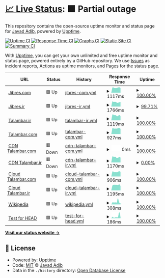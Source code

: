# [📈 Live Status](https://demo.upptime.js.org): <!--live status--> **🟧 Partial outage**

This repository contains the open-source uptime monitor and status page for [Javad Adib](https://MrAdib.com), powered by [Upptime](https://github.com/upptime/upptime).

[![Uptime CI](https://github.com/MrJavadAdib/upptime/workflows/Uptime%20CI/badge.svg)](https://github.com/MrJavadAdib/upptime/actions?query=workflow%3A%22Uptime+CI%22)
[![Response Time CI](https://github.com/MrJavadAdib/upptime/workflows/Response%20Time%20CI/badge.svg)](https://github.com/MrJavadAdib/upptime/actions?query=workflow%3A%22Response+Time+CI%22)
[![Graphs CI](https://github.com/MrJavadAdib/upptime/workflows/Graphs%20CI/badge.svg)](https://github.com/MrJavadAdib/upptime/actions?query=workflow%3A%22Graphs+CI%22)
[![Static Site CI](https://github.com/MrJavadAdib/upptime/workflows/Static%20Site%20CI/badge.svg)](https://github.com/MrJavadAdib/upptime/actions?query=workflow%3A%22Static+Site+CI%22)
[![Summary CI](https://github.com/MrJavadAdib/upptime/workflows/Summary%20CI/badge.svg)](https://github.com/MrJavadAdib/upptime/actions?query=workflow%3A%22Summary+CI%22)

With [Upptime](https://upptime.js.org), you can get your own unlimited and free uptime monitor and status page, powered entirely by a GitHub repository. We use [Issues](https://github.com/MrJavadAdib/upptime/issues) as incident reports, [Actions](https://github.com/MrJavadAdib/upptime/actions) as uptime monitors, and [Pages](https://demo.upptime.js.org) for the status page.

<!--start: status pages-->
<!-- This summary is generated by Upptime (https://github.com/upptime/upptime) -->
<!-- Do not edit this manually, your changes will be overwritten -->
<!-- prettier-ignore -->
| URL | Status | History | Response Time | Uptime |
| --- | ------ | ------- | ------------- | ------ |
| <img alt="" src="https://favicons.githubusercontent.com/jibres.com" height="13"> [Jibres.com](https://jibres.com) | 🟩 Up | [jibres-com.yml](https://github.com/MrJavadAdib/upptime/commits/HEAD/history/jibres-com.yml) | <details><summary><img alt="Response time graph" src="./graphs/jibres-com/response-time-week.png" height="20"> 1117ms</summary><br><a href="https://demo.upptime.js.org/history/jibres-com"><img alt="Response time 1817" src="https://img.shields.io/endpoint?url=https%3A%2F%2Fraw.githubusercontent.com%2FMrJavadAdib%2Fupptime%2FHEAD%2Fapi%2Fjibres-com%2Fresponse-time.json"></a><br><a href="https://demo.upptime.js.org/history/jibres-com"><img alt="24-hour response time 1055" src="https://img.shields.io/endpoint?url=https%3A%2F%2Fraw.githubusercontent.com%2FMrJavadAdib%2Fupptime%2FHEAD%2Fapi%2Fjibres-com%2Fresponse-time-day.json"></a><br><a href="https://demo.upptime.js.org/history/jibres-com"><img alt="7-day response time 1117" src="https://img.shields.io/endpoint?url=https%3A%2F%2Fraw.githubusercontent.com%2FMrJavadAdib%2Fupptime%2FHEAD%2Fapi%2Fjibres-com%2Fresponse-time-week.json"></a><br><a href="https://demo.upptime.js.org/history/jibres-com"><img alt="30-day response time 5148" src="https://img.shields.io/endpoint?url=https%3A%2F%2Fraw.githubusercontent.com%2FMrJavadAdib%2Fupptime%2FHEAD%2Fapi%2Fjibres-com%2Fresponse-time-month.json"></a><br><a href="https://demo.upptime.js.org/history/jibres-com"><img alt="1-year response time 1817" src="https://img.shields.io/endpoint?url=https%3A%2F%2Fraw.githubusercontent.com%2FMrJavadAdib%2Fupptime%2FHEAD%2Fapi%2Fjibres-com%2Fresponse-time-year.json"></a></details> | <details><summary><a href="https://demo.upptime.js.org/history/jibres-com">100.00%</a></summary><a href="https://demo.upptime.js.org/history/jibres-com"><img alt="All-time uptime 99.83%" src="https://img.shields.io/endpoint?url=https%3A%2F%2Fraw.githubusercontent.com%2FMrJavadAdib%2Fupptime%2FHEAD%2Fapi%2Fjibres-com%2Fuptime.json"></a><br><a href="https://demo.upptime.js.org/history/jibres-com"><img alt="24-hour uptime 100.00%" src="https://img.shields.io/endpoint?url=https%3A%2F%2Fraw.githubusercontent.com%2FMrJavadAdib%2Fupptime%2FHEAD%2Fapi%2Fjibres-com%2Fuptime-day.json"></a><br><a href="https://demo.upptime.js.org/history/jibres-com"><img alt="7-day uptime 100.00%" src="https://img.shields.io/endpoint?url=https%3A%2F%2Fraw.githubusercontent.com%2FMrJavadAdib%2Fupptime%2FHEAD%2Fapi%2Fjibres-com%2Fuptime-week.json"></a><br><a href="https://demo.upptime.js.org/history/jibres-com"><img alt="30-day uptime 99.15%" src="https://img.shields.io/endpoint?url=https%3A%2F%2Fraw.githubusercontent.com%2FMrJavadAdib%2Fupptime%2FHEAD%2Fapi%2Fjibres-com%2Fuptime-month.json"></a><br><a href="https://demo.upptime.js.org/history/jibres-com"><img alt="1-year uptime 99.83%" src="https://img.shields.io/endpoint?url=https%3A%2F%2Fraw.githubusercontent.com%2FMrJavadAdib%2Fupptime%2FHEAD%2Fapi%2Fjibres-com%2Fuptime-year.json"></a></details>
| <img alt="" src="https://favicons.githubusercontent.com/jibres.ir" height="13"> [Jibres.ir](https://jibres.ir) | 🟩 Up | [jibres-ir.yml](https://github.com/MrJavadAdib/upptime/commits/HEAD/history/jibres-ir.yml) | <details><summary><img alt="Response time graph" src="./graphs/jibres-ir/response-time-week.png" height="20"> 1766ms</summary><br><a href="https://demo.upptime.js.org/history/jibres-ir"><img alt="Response time 1869" src="https://img.shields.io/endpoint?url=https%3A%2F%2Fraw.githubusercontent.com%2FMrJavadAdib%2Fupptime%2FHEAD%2Fapi%2Fjibres-ir%2Fresponse-time.json"></a><br><a href="https://demo.upptime.js.org/history/jibres-ir"><img alt="24-hour response time 1791" src="https://img.shields.io/endpoint?url=https%3A%2F%2Fraw.githubusercontent.com%2FMrJavadAdib%2Fupptime%2FHEAD%2Fapi%2Fjibres-ir%2Fresponse-time-day.json"></a><br><a href="https://demo.upptime.js.org/history/jibres-ir"><img alt="7-day response time 1766" src="https://img.shields.io/endpoint?url=https%3A%2F%2Fraw.githubusercontent.com%2FMrJavadAdib%2Fupptime%2FHEAD%2Fapi%2Fjibres-ir%2Fresponse-time-week.json"></a><br><a href="https://demo.upptime.js.org/history/jibres-ir"><img alt="30-day response time 1958" src="https://img.shields.io/endpoint?url=https%3A%2F%2Fraw.githubusercontent.com%2FMrJavadAdib%2Fupptime%2FHEAD%2Fapi%2Fjibres-ir%2Fresponse-time-month.json"></a><br><a href="https://demo.upptime.js.org/history/jibres-ir"><img alt="1-year response time 1869" src="https://img.shields.io/endpoint?url=https%3A%2F%2Fraw.githubusercontent.com%2FMrJavadAdib%2Fupptime%2FHEAD%2Fapi%2Fjibres-ir%2Fresponse-time-year.json"></a></details> | <details><summary><a href="https://demo.upptime.js.org/history/jibres-ir">99.71%</a></summary><a href="https://demo.upptime.js.org/history/jibres-ir"><img alt="All-time uptime 99.29%" src="https://img.shields.io/endpoint?url=https%3A%2F%2Fraw.githubusercontent.com%2FMrJavadAdib%2Fupptime%2FHEAD%2Fapi%2Fjibres-ir%2Fuptime.json"></a><br><a href="https://demo.upptime.js.org/history/jibres-ir"><img alt="24-hour uptime 100.00%" src="https://img.shields.io/endpoint?url=https%3A%2F%2Fraw.githubusercontent.com%2FMrJavadAdib%2Fupptime%2FHEAD%2Fapi%2Fjibres-ir%2Fuptime-day.json"></a><br><a href="https://demo.upptime.js.org/history/jibres-ir"><img alt="7-day uptime 99.71%" src="https://img.shields.io/endpoint?url=https%3A%2F%2Fraw.githubusercontent.com%2FMrJavadAdib%2Fupptime%2FHEAD%2Fapi%2Fjibres-ir%2Fuptime-week.json"></a><br><a href="https://demo.upptime.js.org/history/jibres-ir"><img alt="30-day uptime 96.54%" src="https://img.shields.io/endpoint?url=https%3A%2F%2Fraw.githubusercontent.com%2FMrJavadAdib%2Fupptime%2FHEAD%2Fapi%2Fjibres-ir%2Fuptime-month.json"></a><br><a href="https://demo.upptime.js.org/history/jibres-ir"><img alt="1-year uptime 99.29%" src="https://img.shields.io/endpoint?url=https%3A%2F%2Fraw.githubusercontent.com%2FMrJavadAdib%2Fupptime%2FHEAD%2Fapi%2Fjibres-ir%2Fuptime-year.json"></a></details>
| <img alt="" src="https://favicons.githubusercontent.com/talambar.ir" height="13"> [Talambar.ir](https://talambar.ir) | 🟩 Up | [talambar-ir.yml](https://github.com/MrJavadAdib/upptime/commits/HEAD/history/talambar-ir.yml) | <details><summary><img alt="Response time graph" src="./graphs/talambar-ir/response-time-week.png" height="20"> 1119ms</summary><br><a href="https://demo.upptime.js.org/history/talambar-ir"><img alt="Response time 1285" src="https://img.shields.io/endpoint?url=https%3A%2F%2Fraw.githubusercontent.com%2FMrJavadAdib%2Fupptime%2FHEAD%2Fapi%2Ftalambar-ir%2Fresponse-time.json"></a><br><a href="https://demo.upptime.js.org/history/talambar-ir"><img alt="24-hour response time 936" src="https://img.shields.io/endpoint?url=https%3A%2F%2Fraw.githubusercontent.com%2FMrJavadAdib%2Fupptime%2FHEAD%2Fapi%2Ftalambar-ir%2Fresponse-time-day.json"></a><br><a href="https://demo.upptime.js.org/history/talambar-ir"><img alt="7-day response time 1119" src="https://img.shields.io/endpoint?url=https%3A%2F%2Fraw.githubusercontent.com%2FMrJavadAdib%2Fupptime%2FHEAD%2Fapi%2Ftalambar-ir%2Fresponse-time-week.json"></a><br><a href="https://demo.upptime.js.org/history/talambar-ir"><img alt="30-day response time 1276" src="https://img.shields.io/endpoint?url=https%3A%2F%2Fraw.githubusercontent.com%2FMrJavadAdib%2Fupptime%2FHEAD%2Fapi%2Ftalambar-ir%2Fresponse-time-month.json"></a><br><a href="https://demo.upptime.js.org/history/talambar-ir"><img alt="1-year response time 1285" src="https://img.shields.io/endpoint?url=https%3A%2F%2Fraw.githubusercontent.com%2FMrJavadAdib%2Fupptime%2FHEAD%2Fapi%2Ftalambar-ir%2Fresponse-time-year.json"></a></details> | <details><summary><a href="https://demo.upptime.js.org/history/talambar-ir">100.00%</a></summary><a href="https://demo.upptime.js.org/history/talambar-ir"><img alt="All-time uptime 99.81%" src="https://img.shields.io/endpoint?url=https%3A%2F%2Fraw.githubusercontent.com%2FMrJavadAdib%2Fupptime%2FHEAD%2Fapi%2Ftalambar-ir%2Fuptime.json"></a><br><a href="https://demo.upptime.js.org/history/talambar-ir"><img alt="24-hour uptime 100.00%" src="https://img.shields.io/endpoint?url=https%3A%2F%2Fraw.githubusercontent.com%2FMrJavadAdib%2Fupptime%2FHEAD%2Fapi%2Ftalambar-ir%2Fuptime-day.json"></a><br><a href="https://demo.upptime.js.org/history/talambar-ir"><img alt="7-day uptime 100.00%" src="https://img.shields.io/endpoint?url=https%3A%2F%2Fraw.githubusercontent.com%2FMrJavadAdib%2Fupptime%2FHEAD%2Fapi%2Ftalambar-ir%2Fuptime-week.json"></a><br><a href="https://demo.upptime.js.org/history/talambar-ir"><img alt="30-day uptime 100.00%" src="https://img.shields.io/endpoint?url=https%3A%2F%2Fraw.githubusercontent.com%2FMrJavadAdib%2Fupptime%2FHEAD%2Fapi%2Ftalambar-ir%2Fuptime-month.json"></a><br><a href="https://demo.upptime.js.org/history/talambar-ir"><img alt="1-year uptime 99.81%" src="https://img.shields.io/endpoint?url=https%3A%2F%2Fraw.githubusercontent.com%2FMrJavadAdib%2Fupptime%2FHEAD%2Fapi%2Ftalambar-ir%2Fuptime-year.json"></a></details>
| <img alt="" src="https://favicons.githubusercontent.com/talambar.com" height="13"> [Talambar.com](https://talambar.com) | 🟩 Up | [talambar-com.yml](https://github.com/MrJavadAdib/upptime/commits/HEAD/history/talambar-com.yml) | <details><summary><img alt="Response time graph" src="./graphs/talambar-com/response-time-week.png" height="20"> 927ms</summary><br><a href="https://demo.upptime.js.org/history/talambar-com"><img alt="Response time 831" src="https://img.shields.io/endpoint?url=https%3A%2F%2Fraw.githubusercontent.com%2FMrJavadAdib%2Fupptime%2FHEAD%2Fapi%2Ftalambar-com%2Fresponse-time.json"></a><br><a href="https://demo.upptime.js.org/history/talambar-com"><img alt="24-hour response time 868" src="https://img.shields.io/endpoint?url=https%3A%2F%2Fraw.githubusercontent.com%2FMrJavadAdib%2Fupptime%2FHEAD%2Fapi%2Ftalambar-com%2Fresponse-time-day.json"></a><br><a href="https://demo.upptime.js.org/history/talambar-com"><img alt="7-day response time 927" src="https://img.shields.io/endpoint?url=https%3A%2F%2Fraw.githubusercontent.com%2FMrJavadAdib%2Fupptime%2FHEAD%2Fapi%2Ftalambar-com%2Fresponse-time-week.json"></a><br><a href="https://demo.upptime.js.org/history/talambar-com"><img alt="30-day response time 1045" src="https://img.shields.io/endpoint?url=https%3A%2F%2Fraw.githubusercontent.com%2FMrJavadAdib%2Fupptime%2FHEAD%2Fapi%2Ftalambar-com%2Fresponse-time-month.json"></a><br><a href="https://demo.upptime.js.org/history/talambar-com"><img alt="1-year response time 831" src="https://img.shields.io/endpoint?url=https%3A%2F%2Fraw.githubusercontent.com%2FMrJavadAdib%2Fupptime%2FHEAD%2Fapi%2Ftalambar-com%2Fresponse-time-year.json"></a></details> | <details><summary><a href="https://demo.upptime.js.org/history/talambar-com">100.00%</a></summary><a href="https://demo.upptime.js.org/history/talambar-com"><img alt="All-time uptime 99.97%" src="https://img.shields.io/endpoint?url=https%3A%2F%2Fraw.githubusercontent.com%2FMrJavadAdib%2Fupptime%2FHEAD%2Fapi%2Ftalambar-com%2Fuptime.json"></a><br><a href="https://demo.upptime.js.org/history/talambar-com"><img alt="24-hour uptime 100.00%" src="https://img.shields.io/endpoint?url=https%3A%2F%2Fraw.githubusercontent.com%2FMrJavadAdib%2Fupptime%2FHEAD%2Fapi%2Ftalambar-com%2Fuptime-day.json"></a><br><a href="https://demo.upptime.js.org/history/talambar-com"><img alt="7-day uptime 100.00%" src="https://img.shields.io/endpoint?url=https%3A%2F%2Fraw.githubusercontent.com%2FMrJavadAdib%2Fupptime%2FHEAD%2Fapi%2Ftalambar-com%2Fuptime-week.json"></a><br><a href="https://demo.upptime.js.org/history/talambar-com"><img alt="30-day uptime 100.00%" src="https://img.shields.io/endpoint?url=https%3A%2F%2Fraw.githubusercontent.com%2FMrJavadAdib%2Fupptime%2FHEAD%2Fapi%2Ftalambar-com%2Fuptime-month.json"></a><br><a href="https://demo.upptime.js.org/history/talambar-com"><img alt="1-year uptime 99.97%" src="https://img.shields.io/endpoint?url=https%3A%2F%2Fraw.githubusercontent.com%2FMrJavadAdib%2Fupptime%2FHEAD%2Fapi%2Ftalambar-com%2Fuptime-year.json"></a></details>
| <img alt="" src="https://favicons.githubusercontent.com/cdn.talambar.com" height="13"> [CDN Talambar.com](https://cdn.talambar.com) | 🟥 Down | [cdn-talambar-com.yml](https://github.com/MrJavadAdib/upptime/commits/HEAD/history/cdn-talambar-com.yml) | <details><summary><img alt="Response time graph" src="./graphs/cdn-talambar-com/response-time-week.png" height="20"> 0ms</summary><br><a href="https://demo.upptime.js.org/history/cdn-talambar-com"><img alt="Response time 566" src="https://img.shields.io/endpoint?url=https%3A%2F%2Fraw.githubusercontent.com%2FMrJavadAdib%2Fupptime%2FHEAD%2Fapi%2Fcdn-talambar-com%2Fresponse-time.json"></a><br><a href="https://demo.upptime.js.org/history/cdn-talambar-com"><img alt="24-hour response time 0" src="https://img.shields.io/endpoint?url=https%3A%2F%2Fraw.githubusercontent.com%2FMrJavadAdib%2Fupptime%2FHEAD%2Fapi%2Fcdn-talambar-com%2Fresponse-time-day.json"></a><br><a href="https://demo.upptime.js.org/history/cdn-talambar-com"><img alt="7-day response time 0" src="https://img.shields.io/endpoint?url=https%3A%2F%2Fraw.githubusercontent.com%2FMrJavadAdib%2Fupptime%2FHEAD%2Fapi%2Fcdn-talambar-com%2Fresponse-time-week.json"></a><br><a href="https://demo.upptime.js.org/history/cdn-talambar-com"><img alt="30-day response time 0" src="https://img.shields.io/endpoint?url=https%3A%2F%2Fraw.githubusercontent.com%2FMrJavadAdib%2Fupptime%2FHEAD%2Fapi%2Fcdn-talambar-com%2Fresponse-time-month.json"></a><br><a href="https://demo.upptime.js.org/history/cdn-talambar-com"><img alt="1-year response time 566" src="https://img.shields.io/endpoint?url=https%3A%2F%2Fraw.githubusercontent.com%2FMrJavadAdib%2Fupptime%2FHEAD%2Fapi%2Fcdn-talambar-com%2Fresponse-time-year.json"></a></details> | <details><summary><a href="https://demo.upptime.js.org/history/cdn-talambar-com">100.00%</a></summary><a href="https://demo.upptime.js.org/history/cdn-talambar-com"><img alt="All-time uptime 100.00%" src="https://img.shields.io/endpoint?url=https%3A%2F%2Fraw.githubusercontent.com%2FMrJavadAdib%2Fupptime%2FHEAD%2Fapi%2Fcdn-talambar-com%2Fuptime.json"></a><br><a href="https://demo.upptime.js.org/history/cdn-talambar-com"><img alt="24-hour uptime 100.00%" src="https://img.shields.io/endpoint?url=https%3A%2F%2Fraw.githubusercontent.com%2FMrJavadAdib%2Fupptime%2FHEAD%2Fapi%2Fcdn-talambar-com%2Fuptime-day.json"></a><br><a href="https://demo.upptime.js.org/history/cdn-talambar-com"><img alt="7-day uptime 100.00%" src="https://img.shields.io/endpoint?url=https%3A%2F%2Fraw.githubusercontent.com%2FMrJavadAdib%2Fupptime%2FHEAD%2Fapi%2Fcdn-talambar-com%2Fuptime-week.json"></a><br><a href="https://demo.upptime.js.org/history/cdn-talambar-com"><img alt="30-day uptime 100.00%" src="https://img.shields.io/endpoint?url=https%3A%2F%2Fraw.githubusercontent.com%2FMrJavadAdib%2Fupptime%2FHEAD%2Fapi%2Fcdn-talambar-com%2Fuptime-month.json"></a><br><a href="https://demo.upptime.js.org/history/cdn-talambar-com"><img alt="1-year uptime 100.00%" src="https://img.shields.io/endpoint?url=https%3A%2F%2Fraw.githubusercontent.com%2FMrJavadAdib%2Fupptime%2FHEAD%2Fapi%2Fcdn-talambar-com%2Fuptime-year.json"></a></details>
| <img alt="" src="https://favicons.githubusercontent.com/cdn.talambar.ir" height="13"> [CDN Talambar.ir](https://cdn.talambar.ir) | 🟥 Down | [cdn-talambar-ir.yml](https://github.com/MrJavadAdib/upptime/commits/HEAD/history/cdn-talambar-ir.yml) | <details><summary><img alt="Response time graph" src="./graphs/cdn-talambar-ir/response-time-week.png" height="20"> 1170ms</summary><br><a href="https://demo.upptime.js.org/history/cdn-talambar-ir"><img alt="Response time 1226" src="https://img.shields.io/endpoint?url=https%3A%2F%2Fraw.githubusercontent.com%2FMrJavadAdib%2Fupptime%2FHEAD%2Fapi%2Fcdn-talambar-ir%2Fresponse-time.json"></a><br><a href="https://demo.upptime.js.org/history/cdn-talambar-ir"><img alt="24-hour response time 1094" src="https://img.shields.io/endpoint?url=https%3A%2F%2Fraw.githubusercontent.com%2FMrJavadAdib%2Fupptime%2FHEAD%2Fapi%2Fcdn-talambar-ir%2Fresponse-time-day.json"></a><br><a href="https://demo.upptime.js.org/history/cdn-talambar-ir"><img alt="7-day response time 1170" src="https://img.shields.io/endpoint?url=https%3A%2F%2Fraw.githubusercontent.com%2FMrJavadAdib%2Fupptime%2FHEAD%2Fapi%2Fcdn-talambar-ir%2Fresponse-time-week.json"></a><br><a href="https://demo.upptime.js.org/history/cdn-talambar-ir"><img alt="30-day response time 1323" src="https://img.shields.io/endpoint?url=https%3A%2F%2Fraw.githubusercontent.com%2FMrJavadAdib%2Fupptime%2FHEAD%2Fapi%2Fcdn-talambar-ir%2Fresponse-time-month.json"></a><br><a href="https://demo.upptime.js.org/history/cdn-talambar-ir"><img alt="1-year response time 1226" src="https://img.shields.io/endpoint?url=https%3A%2F%2Fraw.githubusercontent.com%2FMrJavadAdib%2Fupptime%2FHEAD%2Fapi%2Fcdn-talambar-ir%2Fresponse-time-year.json"></a></details> | <details><summary><a href="https://demo.upptime.js.org/history/cdn-talambar-ir">0.00%</a></summary><a href="https://demo.upptime.js.org/history/cdn-talambar-ir"><img alt="All-time uptime 16.61%" src="https://img.shields.io/endpoint?url=https%3A%2F%2Fraw.githubusercontent.com%2FMrJavadAdib%2Fupptime%2FHEAD%2Fapi%2Fcdn-talambar-ir%2Fuptime.json"></a><br><a href="https://demo.upptime.js.org/history/cdn-talambar-ir"><img alt="24-hour uptime 0.00%" src="https://img.shields.io/endpoint?url=https%3A%2F%2Fraw.githubusercontent.com%2FMrJavadAdib%2Fupptime%2FHEAD%2Fapi%2Fcdn-talambar-ir%2Fuptime-day.json"></a><br><a href="https://demo.upptime.js.org/history/cdn-talambar-ir"><img alt="7-day uptime 0.00%" src="https://img.shields.io/endpoint?url=https%3A%2F%2Fraw.githubusercontent.com%2FMrJavadAdib%2Fupptime%2FHEAD%2Fapi%2Fcdn-talambar-ir%2Fuptime-week.json"></a><br><a href="https://demo.upptime.js.org/history/cdn-talambar-ir"><img alt="30-day uptime 0.00%" src="https://img.shields.io/endpoint?url=https%3A%2F%2Fraw.githubusercontent.com%2FMrJavadAdib%2Fupptime%2FHEAD%2Fapi%2Fcdn-talambar-ir%2Fuptime-month.json"></a><br><a href="https://demo.upptime.js.org/history/cdn-talambar-ir"><img alt="1-year uptime 16.61%" src="https://img.shields.io/endpoint?url=https%3A%2F%2Fraw.githubusercontent.com%2FMrJavadAdib%2Fupptime%2FHEAD%2Fapi%2Fcdn-talambar-ir%2Fuptime-year.json"></a></details>
| <img alt="" src="https://favicons.githubusercontent.com/cloud.talambar.com" height="13"> [Cloud Talambar.com](https://cloud.talambar.com) | 🟩 Up | [cloud-talambar-com.yml](https://github.com/MrJavadAdib/upptime/commits/HEAD/history/cloud-talambar-com.yml) | <details><summary><img alt="Response time graph" src="./graphs/cloud-talambar-com/response-time-week.png" height="20"> 906ms</summary><br><a href="https://demo.upptime.js.org/history/cloud-talambar-com"><img alt="Response time 895" src="https://img.shields.io/endpoint?url=https%3A%2F%2Fraw.githubusercontent.com%2FMrJavadAdib%2Fupptime%2FHEAD%2Fapi%2Fcloud-talambar-com%2Fresponse-time.json"></a><br><a href="https://demo.upptime.js.org/history/cloud-talambar-com"><img alt="24-hour response time 893" src="https://img.shields.io/endpoint?url=https%3A%2F%2Fraw.githubusercontent.com%2FMrJavadAdib%2Fupptime%2FHEAD%2Fapi%2Fcloud-talambar-com%2Fresponse-time-day.json"></a><br><a href="https://demo.upptime.js.org/history/cloud-talambar-com"><img alt="7-day response time 906" src="https://img.shields.io/endpoint?url=https%3A%2F%2Fraw.githubusercontent.com%2FMrJavadAdib%2Fupptime%2FHEAD%2Fapi%2Fcloud-talambar-com%2Fresponse-time-week.json"></a><br><a href="https://demo.upptime.js.org/history/cloud-talambar-com"><img alt="30-day response time 999" src="https://img.shields.io/endpoint?url=https%3A%2F%2Fraw.githubusercontent.com%2FMrJavadAdib%2Fupptime%2FHEAD%2Fapi%2Fcloud-talambar-com%2Fresponse-time-month.json"></a><br><a href="https://demo.upptime.js.org/history/cloud-talambar-com"><img alt="1-year response time 895" src="https://img.shields.io/endpoint?url=https%3A%2F%2Fraw.githubusercontent.com%2FMrJavadAdib%2Fupptime%2FHEAD%2Fapi%2Fcloud-talambar-com%2Fresponse-time-year.json"></a></details> | <details><summary><a href="https://demo.upptime.js.org/history/cloud-talambar-com">100.00%</a></summary><a href="https://demo.upptime.js.org/history/cloud-talambar-com"><img alt="All-time uptime 99.94%" src="https://img.shields.io/endpoint?url=https%3A%2F%2Fraw.githubusercontent.com%2FMrJavadAdib%2Fupptime%2FHEAD%2Fapi%2Fcloud-talambar-com%2Fuptime.json"></a><br><a href="https://demo.upptime.js.org/history/cloud-talambar-com"><img alt="24-hour uptime 100.00%" src="https://img.shields.io/endpoint?url=https%3A%2F%2Fraw.githubusercontent.com%2FMrJavadAdib%2Fupptime%2FHEAD%2Fapi%2Fcloud-talambar-com%2Fuptime-day.json"></a><br><a href="https://demo.upptime.js.org/history/cloud-talambar-com"><img alt="7-day uptime 100.00%" src="https://img.shields.io/endpoint?url=https%3A%2F%2Fraw.githubusercontent.com%2FMrJavadAdib%2Fupptime%2FHEAD%2Fapi%2Fcloud-talambar-com%2Fuptime-week.json"></a><br><a href="https://demo.upptime.js.org/history/cloud-talambar-com"><img alt="30-day uptime 100.00%" src="https://img.shields.io/endpoint?url=https%3A%2F%2Fraw.githubusercontent.com%2FMrJavadAdib%2Fupptime%2FHEAD%2Fapi%2Fcloud-talambar-com%2Fuptime-month.json"></a><br><a href="https://demo.upptime.js.org/history/cloud-talambar-com"><img alt="1-year uptime 99.94%" src="https://img.shields.io/endpoint?url=https%3A%2F%2Fraw.githubusercontent.com%2FMrJavadAdib%2Fupptime%2FHEAD%2Fapi%2Fcloud-talambar-com%2Fuptime-year.json"></a></details>
| <img alt="" src="https://favicons.githubusercontent.com/cloud.talambar.ir" height="13"> [Cloud Talambar.ir](https://cloud.talambar.ir) | 🟩 Up | [cloud-talambar-ir.yml](https://github.com/MrJavadAdib/upptime/commits/HEAD/history/cloud-talambar-ir.yml) | <details><summary><img alt="Response time graph" src="./graphs/cloud-talambar-ir/response-time-week.png" height="20"> 1195ms</summary><br><a href="https://demo.upptime.js.org/history/cloud-talambar-ir"><img alt="Response time 1265" src="https://img.shields.io/endpoint?url=https%3A%2F%2Fraw.githubusercontent.com%2FMrJavadAdib%2Fupptime%2FHEAD%2Fapi%2Fcloud-talambar-ir%2Fresponse-time.json"></a><br><a href="https://demo.upptime.js.org/history/cloud-talambar-ir"><img alt="24-hour response time 970" src="https://img.shields.io/endpoint?url=https%3A%2F%2Fraw.githubusercontent.com%2FMrJavadAdib%2Fupptime%2FHEAD%2Fapi%2Fcloud-talambar-ir%2Fresponse-time-day.json"></a><br><a href="https://demo.upptime.js.org/history/cloud-talambar-ir"><img alt="7-day response time 1195" src="https://img.shields.io/endpoint?url=https%3A%2F%2Fraw.githubusercontent.com%2FMrJavadAdib%2Fupptime%2FHEAD%2Fapi%2Fcloud-talambar-ir%2Fresponse-time-week.json"></a><br><a href="https://demo.upptime.js.org/history/cloud-talambar-ir"><img alt="30-day response time 1353" src="https://img.shields.io/endpoint?url=https%3A%2F%2Fraw.githubusercontent.com%2FMrJavadAdib%2Fupptime%2FHEAD%2Fapi%2Fcloud-talambar-ir%2Fresponse-time-month.json"></a><br><a href="https://demo.upptime.js.org/history/cloud-talambar-ir"><img alt="1-year response time 1265" src="https://img.shields.io/endpoint?url=https%3A%2F%2Fraw.githubusercontent.com%2FMrJavadAdib%2Fupptime%2FHEAD%2Fapi%2Fcloud-talambar-ir%2Fresponse-time-year.json"></a></details> | <details><summary><a href="https://demo.upptime.js.org/history/cloud-talambar-ir">100.00%</a></summary><a href="https://demo.upptime.js.org/history/cloud-talambar-ir"><img alt="All-time uptime 99.92%" src="https://img.shields.io/endpoint?url=https%3A%2F%2Fraw.githubusercontent.com%2FMrJavadAdib%2Fupptime%2FHEAD%2Fapi%2Fcloud-talambar-ir%2Fuptime.json"></a><br><a href="https://demo.upptime.js.org/history/cloud-talambar-ir"><img alt="24-hour uptime 100.00%" src="https://img.shields.io/endpoint?url=https%3A%2F%2Fraw.githubusercontent.com%2FMrJavadAdib%2Fupptime%2FHEAD%2Fapi%2Fcloud-talambar-ir%2Fuptime-day.json"></a><br><a href="https://demo.upptime.js.org/history/cloud-talambar-ir"><img alt="7-day uptime 100.00%" src="https://img.shields.io/endpoint?url=https%3A%2F%2Fraw.githubusercontent.com%2FMrJavadAdib%2Fupptime%2FHEAD%2Fapi%2Fcloud-talambar-ir%2Fuptime-week.json"></a><br><a href="https://demo.upptime.js.org/history/cloud-talambar-ir"><img alt="30-day uptime 100.00%" src="https://img.shields.io/endpoint?url=https%3A%2F%2Fraw.githubusercontent.com%2FMrJavadAdib%2Fupptime%2FHEAD%2Fapi%2Fcloud-talambar-ir%2Fuptime-month.json"></a><br><a href="https://demo.upptime.js.org/history/cloud-talambar-ir"><img alt="1-year uptime 99.92%" src="https://img.shields.io/endpoint?url=https%3A%2F%2Fraw.githubusercontent.com%2FMrJavadAdib%2Fupptime%2FHEAD%2Fapi%2Fcloud-talambar-ir%2Fuptime-year.json"></a></details>
| <img alt="" src="https://favicons.githubusercontent.com/en.wikipedia.org" height="13"> [Wikipedia](https://en.wikipedia.org) | 🟩 Up | [wikipedia.yml](https://github.com/MrJavadAdib/upptime/commits/HEAD/history/wikipedia.yml) | <details><summary><img alt="Response time graph" src="./graphs/wikipedia/response-time-week.png" height="20"> 308ms</summary><br><a href="https://demo.upptime.js.org/history/wikipedia"><img alt="Response time 201" src="https://img.shields.io/endpoint?url=https%3A%2F%2Fraw.githubusercontent.com%2FMrJavadAdib%2Fupptime%2FHEAD%2Fapi%2Fwikipedia%2Fresponse-time.json"></a><br><a href="https://demo.upptime.js.org/history/wikipedia"><img alt="24-hour response time 176" src="https://img.shields.io/endpoint?url=https%3A%2F%2Fraw.githubusercontent.com%2FMrJavadAdib%2Fupptime%2FHEAD%2Fapi%2Fwikipedia%2Fresponse-time-day.json"></a><br><a href="https://demo.upptime.js.org/history/wikipedia"><img alt="7-day response time 308" src="https://img.shields.io/endpoint?url=https%3A%2F%2Fraw.githubusercontent.com%2FMrJavadAdib%2Fupptime%2FHEAD%2Fapi%2Fwikipedia%2Fresponse-time-week.json"></a><br><a href="https://demo.upptime.js.org/history/wikipedia"><img alt="30-day response time 319" src="https://img.shields.io/endpoint?url=https%3A%2F%2Fraw.githubusercontent.com%2FMrJavadAdib%2Fupptime%2FHEAD%2Fapi%2Fwikipedia%2Fresponse-time-month.json"></a><br><a href="https://demo.upptime.js.org/history/wikipedia"><img alt="1-year response time 201" src="https://img.shields.io/endpoint?url=https%3A%2F%2Fraw.githubusercontent.com%2FMrJavadAdib%2Fupptime%2FHEAD%2Fapi%2Fwikipedia%2Fresponse-time-year.json"></a></details> | <details><summary><a href="https://demo.upptime.js.org/history/wikipedia">100.00%</a></summary><a href="https://demo.upptime.js.org/history/wikipedia"><img alt="All-time uptime 100.00%" src="https://img.shields.io/endpoint?url=https%3A%2F%2Fraw.githubusercontent.com%2FMrJavadAdib%2Fupptime%2FHEAD%2Fapi%2Fwikipedia%2Fuptime.json"></a><br><a href="https://demo.upptime.js.org/history/wikipedia"><img alt="24-hour uptime 100.00%" src="https://img.shields.io/endpoint?url=https%3A%2F%2Fraw.githubusercontent.com%2FMrJavadAdib%2Fupptime%2FHEAD%2Fapi%2Fwikipedia%2Fuptime-day.json"></a><br><a href="https://demo.upptime.js.org/history/wikipedia"><img alt="7-day uptime 100.00%" src="https://img.shields.io/endpoint?url=https%3A%2F%2Fraw.githubusercontent.com%2FMrJavadAdib%2Fupptime%2FHEAD%2Fapi%2Fwikipedia%2Fuptime-week.json"></a><br><a href="https://demo.upptime.js.org/history/wikipedia"><img alt="30-day uptime 100.00%" src="https://img.shields.io/endpoint?url=https%3A%2F%2Fraw.githubusercontent.com%2FMrJavadAdib%2Fupptime%2FHEAD%2Fapi%2Fwikipedia%2Fuptime-month.json"></a><br><a href="https://demo.upptime.js.org/history/wikipedia"><img alt="1-year uptime 100.00%" src="https://img.shields.io/endpoint?url=https%3A%2F%2Fraw.githubusercontent.com%2FMrJavadAdib%2Fupptime%2FHEAD%2Fapi%2Fwikipedia%2Fuptime-year.json"></a></details>
| <img alt="" src="https://favicons.githubusercontent.com/www.google.com" height="13"> [Test for HEAD](https://www.google.com) | 🟩 Up | [test-for-head.yml](https://github.com/MrJavadAdib/upptime/commits/HEAD/history/test-for-head.yml) | <details><summary><img alt="Response time graph" src="./graphs/test-for-head/response-time-week.png" height="20"> 186ms</summary><br><a href="https://demo.upptime.js.org/history/test-for-head"><img alt="Response time 57" src="https://img.shields.io/endpoint?url=https%3A%2F%2Fraw.githubusercontent.com%2FMrJavadAdib%2Fupptime%2FHEAD%2Fapi%2Ftest-for-head%2Fresponse-time.json"></a><br><a href="https://demo.upptime.js.org/history/test-for-head"><img alt="24-hour response time 104" src="https://img.shields.io/endpoint?url=https%3A%2F%2Fraw.githubusercontent.com%2FMrJavadAdib%2Fupptime%2FHEAD%2Fapi%2Ftest-for-head%2Fresponse-time-day.json"></a><br><a href="https://demo.upptime.js.org/history/test-for-head"><img alt="7-day response time 186" src="https://img.shields.io/endpoint?url=https%3A%2F%2Fraw.githubusercontent.com%2FMrJavadAdib%2Fupptime%2FHEAD%2Fapi%2Ftest-for-head%2Fresponse-time-week.json"></a><br><a href="https://demo.upptime.js.org/history/test-for-head"><img alt="30-day response time 104" src="https://img.shields.io/endpoint?url=https%3A%2F%2Fraw.githubusercontent.com%2FMrJavadAdib%2Fupptime%2FHEAD%2Fapi%2Ftest-for-head%2Fresponse-time-month.json"></a><br><a href="https://demo.upptime.js.org/history/test-for-head"><img alt="1-year response time 57" src="https://img.shields.io/endpoint?url=https%3A%2F%2Fraw.githubusercontent.com%2FMrJavadAdib%2Fupptime%2FHEAD%2Fapi%2Ftest-for-head%2Fresponse-time-year.json"></a></details> | <details><summary><a href="https://demo.upptime.js.org/history/test-for-head">100.00%</a></summary><a href="https://demo.upptime.js.org/history/test-for-head"><img alt="All-time uptime 100.00%" src="https://img.shields.io/endpoint?url=https%3A%2F%2Fraw.githubusercontent.com%2FMrJavadAdib%2Fupptime%2FHEAD%2Fapi%2Ftest-for-head%2Fuptime.json"></a><br><a href="https://demo.upptime.js.org/history/test-for-head"><img alt="24-hour uptime 100.00%" src="https://img.shields.io/endpoint?url=https%3A%2F%2Fraw.githubusercontent.com%2FMrJavadAdib%2Fupptime%2FHEAD%2Fapi%2Ftest-for-head%2Fuptime-day.json"></a><br><a href="https://demo.upptime.js.org/history/test-for-head"><img alt="7-day uptime 100.00%" src="https://img.shields.io/endpoint?url=https%3A%2F%2Fraw.githubusercontent.com%2FMrJavadAdib%2Fupptime%2FHEAD%2Fapi%2Ftest-for-head%2Fuptime-week.json"></a><br><a href="https://demo.upptime.js.org/history/test-for-head"><img alt="30-day uptime 100.00%" src="https://img.shields.io/endpoint?url=https%3A%2F%2Fraw.githubusercontent.com%2FMrJavadAdib%2Fupptime%2FHEAD%2Fapi%2Ftest-for-head%2Fuptime-month.json"></a><br><a href="https://demo.upptime.js.org/history/test-for-head"><img alt="1-year uptime 100.00%" src="https://img.shields.io/endpoint?url=https%3A%2F%2Fraw.githubusercontent.com%2FMrJavadAdib%2Fupptime%2FHEAD%2Fapi%2Ftest-for-head%2Fuptime-year.json"></a></details>

<!--end: status pages-->

[**Visit our status website →**](https://demo.upptime.js.org)

## 📄 License

- Powered by: [Upptime](https://github.com/upptime/upptime)
- Code: [MIT](./LICENSE) © [Javad Adib](https://MrAdib.com)
- Data in the `./history` directory: [Open Database License](https://opendatacommons.org/licenses/odbl/1-0/)
